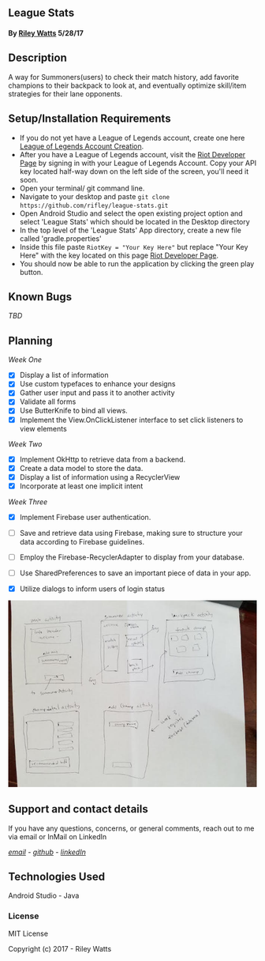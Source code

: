 ## League Stats

#### By [Riley Watts](https://www.linkedin.com/in/rileywhat) 5/28/17

## Description

A way for Summoners(users) to check their match history, add favorite champions to their backpack to look at, and eventually optimize skill/item strategies for their lane opponents.

## Setup/Installation Requirements

* If you do not yet have a League of Legends account, create one here [League of Legends Account Creation](https://signup.na.leagueoflegends.com/en/signup/index).
* After you have a League of Legends account, visit the [Riot Developer Page](https://auth.riotgames.com/authorize?redirect_uri=https://developer.riotgames.com/oauth2-callback&client_id=riot-developer-portal&response_type=code&scope=openid+email) by signing in with your League of Legends Account. Copy your API key located half-way down on the left side of the screen, you'll need it soon.
* Open your terminal/ git command line.
* Navigate to your desktop and paste `git clone https://github.com/rifley/league-stats.git`
* Open Android Studio and select the open existing project option and select 'League Stats' which should be located in the Desktop directory
* In the top level of the 'League Stats' App directory, create a new file called 'gradle.properties'
* Inside this file paste `RiotKey = "Your Key Here"` but replace "Your Key Here" with the key located on this page [Riot Developer Page](https://developer.riotgames.com/).
* You should now be able to run the application by clicking the green play button.

## Known Bugs
_TBD_

## Planning

 _Week One_
- [x] Display a list of information
- [x] Use custom typefaces to enhance your designs
- [x] Gather user input and pass it to another activity
- [x] Validate all forms
- [x] Use ButterKnife to bind all views.
- [x] Implement the View.OnClickListener interface to set click listeners to view elements

_Week Two_
- [x] Implement OkHttp to retrieve data from a backend.
- [x] Create a data model to store the data.
- [x] Display a list of information using a RecyclerView
- [x] Incorporate at least one implicit intent

_Week Three_

- [x] Implement Firebase user authentication.
- [ ] Save and retrieve data using Firebase, making sure to structure your data according to Firebase guidelines.
- [ ] Employ the Firebase-RecyclerAdapter to display from your database.
- [ ] Use SharedPreferences to save an important piece of data in your app.
- [x] Utilize dialogs to inform users of login status



![Planning](resources/images/plan.jpg)

## Support and contact details
If you have any questions, concerns, or general comments, reach out to me via email or InMail on LinkedIn

_[email](mailto:watts.up.riley@gmail.com) - [github](https://www.github.com/rifley) -
[linkedIn](https://www.linkedin.com/in/rileywhat)_

## Technologies Used

Android Studio - Java

### License

MIT License

Copyright (c) 2017 - Riley Watts
